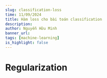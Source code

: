 ```yaml
---
slug: classification-loss
time: 11/09/2024
title: Hàm loss cho bài toán classification
description:
author: Nguyễn Hữu Minh
banner_url: 
tags: [machine-learning]
is_highlight: false
---
```


# Regularization
